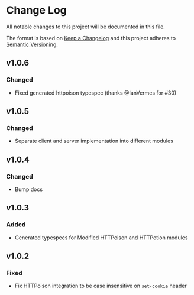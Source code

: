 # Change Log
All notable changes to this project will be documented in this file.

The format is based on [Keep a Changelog](http://keepachangelog.com/)
and this project adheres to [Semantic Versioning](http://semver.org/).

## v1.0.6

### Changed

- Fixed generated httpoison typespec (thanks @IanVermes for #30)

## v1.0.5

### Changed

- Separate client and server implementation into different modules

## v1.0.4

### Changed

- Bump docs

## v1.0.3

### Added

- Generated typespecs for Modified HTTPoison and HTTPotion modules

## v1.0.2

### Fixed

- Fix HTTPoison integration to be case insensitive on `set-cookie` header
